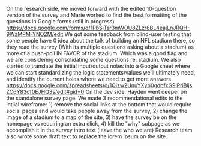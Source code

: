 On the research side, we moved forward with the edited 10-question version of the survey and Marie worked to find the best formatting of the questions in Google forms (still in progress) https://docs.google.com/forms/d/1PbSjTsr3mWOU8ZLzr8BL4eajLnJRQH-9WzMPM-YNO2M/edit
We got some feedback from blind-user testing that some people have 0 idea about the talk of building an NFL stadium there, so they read the survey (With its multiple questions asking about a stadium) as more of a push-poll IN FAVOR of the stadium. Which was a good flag and we are considering consolidating some questions re: stadium.
We also started to translate the initial input/output notes into a Google sheet where we can start standardizing the logic statements/values we'll ultimately need, and identify the current holes where we need to get more answers https://docs.google.com/spreadsheets/d/1Qizw2UnuYXyb0gdpfxG9iPriBijsZC6Y83qf0EJHQ3s/edit#gid=0
On the dev side, Hayden went deeper on the standalone survey page. We made 3 recommendational edits to the intiial wireframe: 1) remove the social links at the bottom that would require social pages and would take people away from the survey, 2) change the image of a stadium to a map of the site, 3) have the survey be on the homepage vs requiring an extra click, 4) kill the "why" subpage as we accomplish it in the survey intro text (leave the who we are)
Research team also wrote some draft text to replace the lorem ipsum on the site.
